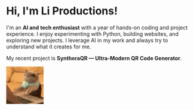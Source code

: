 #  Hi, I'm Li Productions!

I'm an **AI and tech enthusiast** with a year of hands-on coding and project experience. I enjoy experimenting with Python, building websites, and exploring new projects. I leverage AI in my work and always try to understand what it creates for me.  

 My recent project is **SyntheraQR — Ultra-Modern QR Code Generator**.

<img src="cat-typing.gif" alt="Cat Typing GIF" width="100">
